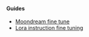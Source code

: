 #### Guides

- [Moondream fine tune](https://github.com/vikhyat/moondream/blob/main/notebooks/Finetuning.ipynb)
- [Lora instruction fine tuning](https://github.com/wolfecameron/lora_instruction_tune)

